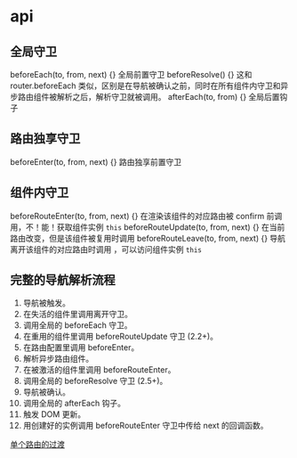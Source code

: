 # api

## 全局守卫

beforeEach(to, from, next) {}   全局前置守卫
beforeResolve() {} 这和 router.beforeEach 类似，区别是在导航被确认之前，同时在所有组件内守卫和异步路由组件被解析之后，解析守卫就被调用。
afterEach(to, from) {}  全局后置钩子

## 路由独享守卫

beforeEnter(to, from, next) {}  路由独享前置守卫

## 组件内守卫

beforeRouteEnter(to, from, next) {}  在渲染该组件的对应路由被 confirm 前调用，不！能！获取组件实例 `this`
beforeRouteUpdate(to, from, next) {} 在当前路由改变，但是该组件被复用时调用
beforeRouteLeave(to, from, next) {}  导航离开该组件的对应路由时调用 ，可以访问组件实例 `this`

## 完整的导航解析流程

1. 导航被触发。
2. 在失活的组件里调用离开守卫。
3. 调用全局的 beforeEach 守卫。
4. 在重用的组件里调用 beforeRouteUpdate 守卫 (2.2+)。
5. 在路由配置里调用 beforeEnter。
6. 解析异步路由组件。
7. 在被激活的组件里调用 beforeRouteEnter。
8. 调用全局的 beforeResolve 守卫 (2.5+)。
9. 导航被确认。
10. 调用全局的 afterEach 钩子。
11. 触发 DOM 更新。
12. 用创建好的实例调用 beforeRouteEnter 守卫中传给 next 的回调函数。

[单个路由的过渡](https://router.vuejs.org/zh/guide/advanced/transitions.html#%E5%8D%95%E4%B8%AA%E8%B7%AF%E7%94%B1%E7%9A%84%E8%BF%87%E6%B8%A1)

